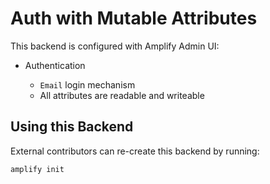 # Auth with Mutable Attributes

This backend is configured with Amplify Admin UI:

- Authentication

  - `Email` login mechanism
  - All attributes are readable and writeable

## Using this Backend

External contributors can re-create this backend by running:

```shell
amplify init
```
